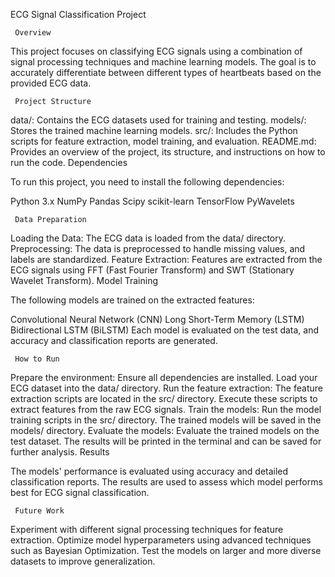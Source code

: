 ECG Signal Classification Project

     Overview

This project focuses on classifying ECG signals using a combination of signal processing techniques and machine learning models. The goal is to accurately differentiate between different types of heartbeats based on the provided ECG data.

     Project Structure

data/: Contains the ECG datasets used for training and testing.
models/: Stores the trained machine learning models.
src/: Includes the Python scripts for feature extraction, model training, and evaluation.
README.md: Provides an overview of the project, its structure, and instructions on how to run the code.
Dependencies

 To run this project, you need to install the following dependencies:

Python 3.x
NumPy
Pandas
Scipy
scikit-learn
TensorFlow
PyWavelets

     Data Preparation

Loading the Data: The ECG data is loaded from the data/ directory.
Preprocessing: The data is preprocessed to handle missing values, and labels are standardized.
Feature Extraction: Features are extracted from the ECG signals using FFT (Fast Fourier Transform) and SWT (Stationary Wavelet Transform).
Model Training

The following models are trained on the extracted features:

Convolutional Neural Network (CNN)
Long Short-Term Memory (LSTM)
Bidirectional LSTM (BiLSTM)
Each model is evaluated on the test data, and accuracy and classification reports are generated.

     How to Run

Prepare the environment:
Ensure all dependencies are installed.
Load your ECG dataset into the data/ directory.
Run the feature extraction:
The feature extraction scripts are located in the src/ directory. Execute these scripts to extract features from the raw ECG signals.
Train the models:
Run the model training scripts in the src/ directory. The trained models will be saved in the models/ directory.
Evaluate the models:
Evaluate the trained models on the test dataset. The results will be printed in the terminal and can be saved for further analysis.
Results

The models' performance is evaluated using accuracy and detailed classification reports. The results are used to assess which model performs best for ECG signal classification.

     Future Work

Experiment with different signal processing techniques for feature extraction.
Optimize model hyperparameters using advanced techniques such as Bayesian Optimization.
Test the models on larger and more diverse datasets to improve generalization.
